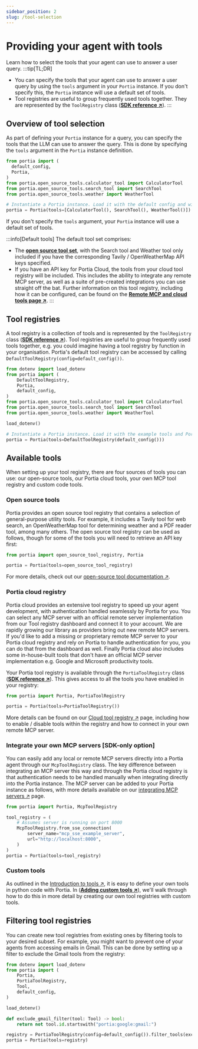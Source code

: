 ```yaml
---
sidebar_position: 2
slug: /tool-selection
---
```


# Providing your agent with tools
Learn how to select the tools that your agent can use to answer a user query.
:::tip[TL;DR]
- You can specify the tools that your agent can use to answer a user query by using the `tools` argument in your `Portia` instance. If you don't specify this, the `Portia` instance will use a default set of tools.
- Tool registries are useful to group frequently used tools together. They are represented by the `ToolRegistry` class (<a href="/SDK/portia/tool_registry" target="_blank">**SDK reference ↗**</a>).
:::

## Overview of tool selection
As part of defining your `Portia` instance for a query, you can specify the tools that the LLM can use to answer the query. This is done by specifying the `tools` argument in the `Portia` instance definition.

```python
from portia import (
  default_config, 
  Portia,
)
from portia.open_source_tools.calculator_tool import CalculatorTool
from portia.open_source_tools.search_tool import SearchTool
from portia.open_source_tools.weather import WeatherTool

# Instantiate a Portia instance. Load it with the default config and with the example tools.
portia = Portia(tools=[CalculatorTool(), SearchTool(), WeatherTool()])
```

If you don't specify the `tools` argument, your `Portia` instance will use a default set of tools.

:::info[Default tools]
The default tool set comprises:
* The [**open source tool set**](https://docs.portialabs.ai/open-source-tools), with the Search tool and Weather tool only included if you have the corresponding Tavily / OpenWeatherMap API keys specified.
* If you have an API key for Portia Cloud, the tools from your cloud tool registry will be included. This includes the ability to integrate any remote MCP server, as well as a suite of pre-created integrations you can use straight off the bat.
Further information on this tool registry, including how it can be configured, can be found on the <a href="/cloud-tool-registry" target="_blank">**Remote MCP and cloud tools page ↗**</a>.
:::

## Tool registries

A tool registry is a collection of tools and is represented by the `ToolRegistry` class (<a href="/run-portia-tools" target="_blank">**SDK reference ↗**</a>). Tool registries are useful to group frequently used tools together, e.g. you could imagine having a tool registry by function in your organisation. Portia's default tool registry can be accessed by calling `DefaultToolRegistry(config=default_config())`.

```python
from dotenv import load_dotenv
from portia import (
    DefaultToolRegistry,
    Portia,
    default_config,
)
from portia.open_source_tools.calculator_tool import CalculatorTool
from portia.open_source_tools.search_tool import SearchTool
from portia.open_source_tools.weather import WeatherTool

load_dotenv()

# Instantiate a Portia instance. Load it with the example tools and Portia's tools.
portia = Portia(tools=DefaultToolRegistry(default_config()))
```

## Available tools

When setting up your tool registry, there are four sources of tools you can use: our open-source tools, our Portia cloud tools, your own MCP tool registry and custom code tools.

### Open source tools

Portia provides an open source tool registry that contains a selection of general-purpose utility tools. For example, it includes a Tavily tool for web search, an OpenWeatherMap tool for determining weather and a PDF reader tool, among many others.
The open source tool registry can be used as follows, though for some of the tools you will need to retrieve an API key first:

```python
from portia import open_source_tool_registry, Portia

portia = Portia(tools=open_source_tool_registry)
```

For more details, check out our <a href="/portia-tools/open-source/" target="_blank">open-source tool documentation ↗</a>.

### Portia cloud registry

Portia cloud provides an extensive tool registry to speed up your agent development, with authentication handled seamlessly by Portia for you.
You can select any MCP server with an official remote server implementation from our Tool registry dashboard and connect it to your account. We are rapidly growing our library as providers bring out new remote MCP servers. If you'd like to add a missing or proprietary remote MCP server to your Portia cloud registry and rely on Portia to handle authentication for you, you can do that from the dashboard as well.
Finally Portia cloud also includes some in-house-built tools that don't have an official MCP server implementation e.g. Google and Microsoft productivity tools.

Your Portia tool registry is available through the  `PortiaToolRegistry` class (<a href="/run-portia-tools" target="_blank">**SDK reference ↗**</a>). This gives access to all the tools you have enabled in your registry:

```python
from portia import Portia, PortiaToolRegistry

portia = Portia(tools=PortiaToolRegistry())
```

More details can be found on our <a href="/cloud-tool-registry" target="_blank">Cloud tool registry ↗</a> page, including how to enable / disable tools within the registry and how to connect in your own remote MCP server.

### Integrate your own MCP servers [SDK-only option]

You can easily add any local or remote MCP servers directly into a Portia agent through our `McpToolRegistry` class.
The key difference between integrating an MCP server this way and through the Portia cloud registry is that authentication needs to be handled manually when integrating directly into the Portia instance.
The MCP server can be added to your Portia instance as follows, with more details available on our <a href="/mcp-servers" target="_blank">integrating MCP servers ↗</a> page.

```python
from portia import Portia, McpToolRegistry

tool_registry = (
    # Assumes server is running on port 8000
    McpToolRegistry.from_sse_connection(
        server_name="mcp_sse_example_server",
        url="http://localhost:8000",
    )
)
portia = Portia(tools=tool_registry)
```

### Custom tools

As outlined in the <a href="/mcp-servers" target="_blank">Introduction to tools ↗</a>, it is easy to define your own tools in python code with Portia. In (<a href="/adding-custom-tools" target="_blank">**Adding custom tools ↗**</a>), we'll walk through how to do this in more detail by creating our own tool registries with custom tools.

## Filtering tool registries

You can create new tool registries from existing ones by filtering tools to your desired subset. For example, you might want to prevent one of your agents from accessing emails in Gmail. This can be done by setting up a filter to exclude the Gmail tools from the registry:

```python
from dotenv import load_dotenv
from portia import (
    Portia,
    PortiaToolRegistry,
    Tool,
    default_config,
)

load_dotenv()

def exclude_gmail_filter(tool: Tool) -> bool:
    return not tool.id.startswith("portia:google:gmail:")

registry = PortiaToolRegistry(config=default_config()).filter_tools(exclude_gmail_filter)
portia = Portia(tools=registry)
```
